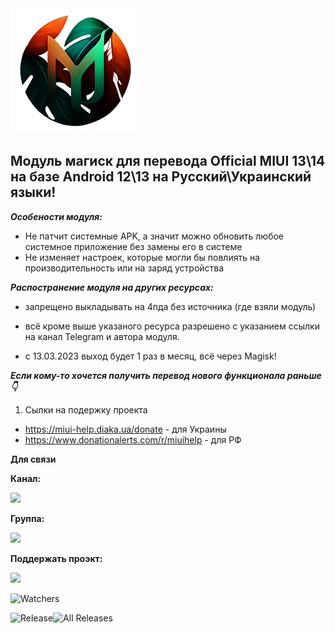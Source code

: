<img src="https://raw.githubusercontent.com/kazhemons/CNtoRU/main/img/Logo.png">

## Модуль магиск для перевода Official MIUI 13\14 на базе Android 12\13 на Русский\Украинский языки! ##

***Особености модуля:***
- Не патчит системные APK, а значит можно обновить любое системное приложение без замены его в системе
- Не изменяет настроек, которые могли бы повлиять на производительность или на заряд устройства

***Распостранение модуля на других ресурсах:***
- запрещено выкладывать на 4пда без источника (где взяли модуль)
- всё кроме выше указаного ресурса разрешено с указанием ссылки на канал Telegram и автора модуля.

- с 13.03.2023 выход будет 1 раз в месяц, всё через Magisk!


***Если кому-то хочется получить перевод нового функционала раньше 👇***

1. Сылки на подержку проекта
- https://miui-help.diaka.ua/donate - для Украины
- https://www.donationalerts.com/r/miuihelp - для РФ


**Для связи**

**Канал:**

<a href="https://t.me/magiskCNtoRU"><img src="https://img.shields.io/badge/Telegram-Канал-blue?longCache=true&style=flat"> </a>

**Группа:**

<a href="https://t.me/mgCNtoRU"><img src="https://img.shields.io/badge/Telegram-Группа-blue?longCache=true&style=flat"> </a>

**Поддержать проэкт:** 

<a href="https://www.donationalerts.com/r/miuihelp"><img src="https://img.shields.io/badge/DonationAlerts-Поддержать-green?longCache=true&style=flat"> </a>

![Watchers](https://img.shields.io/github/watchers/kazhemons/CNtoRU?label=Посещений&style=FOR-THE-BADGE)

![Release](https://img.shields.io/github/downloads/kazhemons/CNtoRU/latest/total?label=Скачиваний%20%28Последний%20Релиз%29&style=social)![All Releases](https://img.shields.io/github/downloads/kazhemons/CNtoRU/total?label=Скачиваний%20%28Все%20релизы%29&style=social) 
